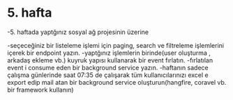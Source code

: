 # 5. hafta
-5. haftada yaptğınız sosyal ağ projesinin üzerine

-seçeceğiniz bir listeleme işlemi için paging, search ve filtreleme işlemlerini içerek bir endpoint yazın.
-yaptğınız işlemlerin birinde(user oluşturma , arkadaş ekleme vb.) kuyruk yapısı kullanarak bir event fırlatın.
-fırlatılan event i consume eden bir background service yazın.
-haftanın sadece çalışma günlerinde saat 07:35 de çalışarak tüm kullanıcılarınızı excel e export edip mail atan bir background service oluşturun(hangfire, coravel vb. bir framework kullanın)
